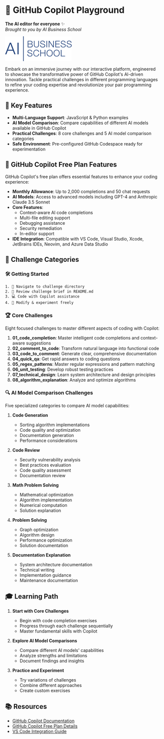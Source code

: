 # 🚀 GitHub Copilot Playground

**The AI editor for everyone** ✨  
_Brought to you by AI Business School_

![Logo](assets/logo.png)

Embark on an immersive journey with our interactive platform, engineered to showcase the transformative power of GitHub Copilot's AI-driven innovation. Tackle practical challenges in different programming languages to refine your coding expertise and revolutionize your pair programming experience.

## 🎯 Key Features

- **Multi-Language Support**: JavaScript & Python examples
- **AI Model Comparison**: Compare capabilities of different AI models available in GitHub Copilot
- **Practical Challenges**: 8 core challenges and 5 AI model comparison categories
- **Safe Environment**: Pre-configured GitHub Codespace ready for experimentation

## 🤖 GitHub Copilot Free Plan Features

GitHub Copilot's free plan offers essential features to enhance your coding experience:

- **Monthly Allowance**: Up to 2,000 completions and 50 chat requests
- **AI Models**: Access to advanced models including GPT-4 and Anthropic Claude 3.5 Sonnet
- **Core Features**:
  - Context-aware AI code completions
  - Multi-file editing support
  - Debugging assistance
  - Security remediation
  - In-editor support
- **IDE Integration**: Compatible with VS Code, Visual Studio, Xcode, JetBrains IDEs, Neovim, and Azure Data Studio

## 🧩 Challenge Categories

### 🛠️ Getting Started

```text
1. 📂 Navigate to challenge directory
2. 📖 Review challenge brief in README.md
3. 💻 Code with Copilot assistance
4. 🔄 Modify & experiment freely
```

### 🏆 Core Challenges

Eight focused challenges to master different aspects of coding with Copilot:

1. **01_code_completion**: Master intelligent code completions and context-aware suggestions
2. **02_comment_to_code**: Transform natural language into functional code
3. **03_code_to_comment**: Generate clear, comprehensive documentation
4. **04_quick_qa**: Get rapid answers to coding questions
5. **05_regex_patterns**: Master regular expressions and pattern matching
6. **06_unit_testing**: Develop robust testing practices
7. **07_technical_design**: Learn system architecture and design principles
8. **08_algorithm_explanation**: Analyze and optimize algorithms

### 🔍 AI Model Comparison Challenges

Five specialized categories to compare AI model capabilities:

1. **Code Generation**

   - Sorting algorithm implementations
   - Code quality and optimization
   - Documentation generation
   - Performance considerations

2. **Code Review**

   - Security vulnerability analysis
   - Best practices evaluation
   - Code quality assessment
   - Documentation review

3. **Math Problem Solving**

   - Mathematical optimization
   - Algorithm implementation
   - Numerical computation
   - Solution explanation

4. **Problem Solving**

   - Graph optimization
   - Algorithm design
   - Performance optimization
   - Solution documentation

5. **Documentation Explanation**
   - System architecture documentation
   - Technical writing
   - Implementation guidance
   - Maintenance documentation

## 🎓 Learning Path

1. **Start with Core Challenges**

   - Begin with code completion exercises
   - Progress through each challenge sequentially
   - Master fundamental skills with Copilot

2. **Explore AI Model Comparisons**

   - Compare different AI models' capabilities
   - Analyze strengths and limitations
   - Document findings and insights

3. **Practice and Experiment**
   - Try variations of challenges
   - Combine different approaches
   - Create custom exercises

## 📚 Resources

- [GitHub Copilot Documentation](https://docs.github.com/en/copilot)
- [GitHub Copilot Free Plan Details](https://github.com/features/copilot/plans)
- [VS Code Integration Guide](https://docs.github.com/en/copilot/getting-started-with-github-copilot)

